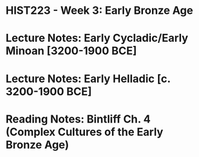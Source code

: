 # HIST223 - Week 3: Early Bronze Age

# Lecture Notes: Early Cycladic/Early Minoan [3200-1900 BCE]

# Lecture Notes: Early Helladic [c. 3200-1900 BCE]

# Reading Notes: Bintliff Ch. 4 (Complex Cultures of the Early Bronze Age)

